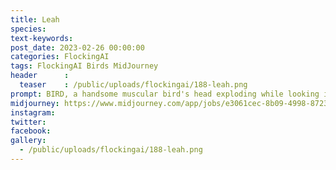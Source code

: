 ```yaml
---
title: Leah
species: 
text-keywords: 
post_date: 2023-02-26 00:00:00
categories: FlockingAI
tags: FlockingAI Birds MidJourney 
header      :
  teaser    : /public/uploads/flockingai/188-leah.png
prompt: BIRD, a handsome muscular bird's head exploding while looking into the void, fantasy horror pin-up caricature , style of R. Crumb
midjourney: https://www.midjourney.com/app/jobs/e3061cec-8b09-4998-8723-cda6b78114bd
instagram: 
twitter: 
facebook: 
gallery: 
  - /public/uploads/flockingai/188-leah.png
---
```


